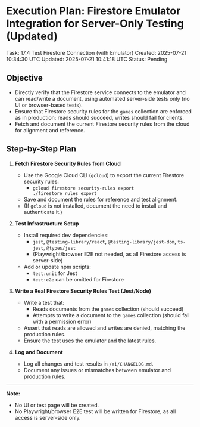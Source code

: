 # Execution Plan: Firestore Emulator Integration for Server-Only Testing (Updated)

Task: 17.4 Test Firestore Connection (with Emulator)
Created: 2025-07-21 10:34:30 UTC
Updated: 2025-07-21 10:41:18 UTC
Status: Pending

## Objective

- Directly verify that the Firestore service connects to the emulator and can read/write a document, using automated server-side tests only (no UI or browser-based tests).
- Ensure that Firestore security rules for the `games` collection are enforced as in production: reads should succeed, writes should fail for clients.
- Fetch and document the current Firestore security rules from the cloud for alignment and reference.

## Step-by-Step Plan

1. **Fetch Firestore Security Rules from Cloud**
   - Use the Google Cloud CLI (`gcloud`) to export the current Firestore security rules:
     - `gcloud firestore security-rules export ./firestore_rules_export`
   - Save and document the rules for reference and test alignment.
   - (If `gcloud` is not installed, document the need to install and authenticate it.)

2. **Test Infrastructure Setup**
   - Install required dev dependencies:
     - `jest`, `@testing-library/react`, `@testing-library/jest-dom`, `ts-jest`, `@types/jest`
     - (Playwright/browser E2E not needed, as all Firestore access is server-side)
   - Add or update npm scripts:
     - `test:unit` for Jest
     - `test:e2e` can be omitted for Firestore

3. **Write a Real Firestore Security Rules Test (Jest/Node)**
   - Write a test that:
     - Reads documents from the `games` collection (should succeed)
     - Attempts to write a document to the `games` collection (should fail with a permission error)
   - Assert that reads are allowed and writes are denied, matching the production rules.
   - Ensure the test uses the emulator and the latest rules.

4. **Log and Document**
   - Log all changes and test results in `/ai/CHANGELOG.md`.
   - Document any issues or mismatches between emulator and production rules.

---

**Note:**

- No UI or test page will be created.
- No Playwright/browser E2E test will be written for Firestore, as all access is server-side only.

